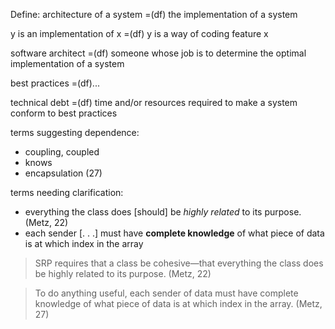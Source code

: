 Define:
architecture of a system =(df) the implementation of a system

y is an implementation of x =(df) y is a way of coding feature x

software architect =(df) someone whose job is to determine the optimal
implementation of a system

best practices =(df)...

technical debt =(df) time and/or resources required to make a system conform to
best practices

terms suggesting dependence:
* coupling, coupled
* knows
* encapsulation (27)

terms needing clarification:
* everything the class does [should] be _highly related_ to its purpose. (Metz, 22)
* each sender [. . .] must have __complete knowledge__ of what piece of data is at
  which index in the array

> SRP requires that a class be cohesive—that everything the class does be highly related to its purpose. (Metz, 22)

> To do anything useful, each sender of data must have complete knowledge of what piece
of data is at which index in the array. (Metz, 27)
